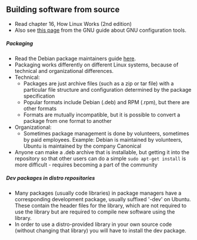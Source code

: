 ## Building software from source

* Read chapter 16, How Linux Works (2nd edition)
* Also see [this page](https://www.gnu.org/software/automake/manual/html_node/GNU-Build-System.html#GNU-Build-System) from the GNU guide about GNU configuration tools.

##### Packaging

* Read the Debian package maintainers guide [here](https://www.debian.org/doc/manuals/maint-guide/start.en.html).
* Packaging works differently on different Linux systems, because of technical and organizational differences.
* Technical:
    * Packages are just archive files (such as a zip or tar file) with a particular file structure and configuration determined by the package specification
    * Popular formats include Debian (.deb) and RPM (.rpm), but there are other formats
    * Formats are mutually incompatible, but it is possible to convert a package from one format to another
* Organizational:
    * Sometimes package management is done by volunteers, sometimes by paid employees. Example: Debian is maintained by volunteers, Ubuntu is maintained by the company Canonical
* Anyone can make a .deb archive that is installable, but getting it into the repository so that other users can do a simple `sudo apt-get install` is more difficult - requires becoming a part of the community

##### Dev packages in distro repositories

* Many packages (usually code libraries) in package managers have a corresponding development package, usually suffixed '-dev' on Ubuntu. These contain the header files for the library, which are not required to use the library but are required to compile new software using the library.
* In order to use a distro-provided library in your own source code (without changing that library) you will have to install the dev package.

